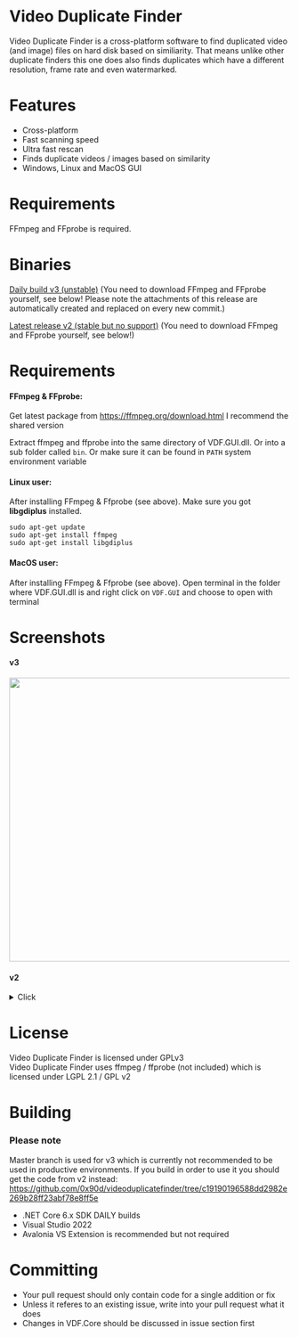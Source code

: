 # Video Duplicate Finder
Video Duplicate Finder is a cross-platform software to find duplicated video (and image) files on hard disk based on similiarity. That means unlike other duplicate finders this one does also finds duplicates which have a different resolution, frame rate and even watermarked.

# Features
- Cross-platform
- Fast scanning speed
- Ultra fast rescan
- Finds duplicate videos / images based on similarity
- Windows, Linux and MacOS GUI

# Requirements
FFmpeg and FFprobe is required.

# Binaries

[Daily build v3 (unstable)](https://github.com/0x90d/videoduplicatefinder/releases/tag/3.0.x) (You need to download FFmpeg and FFprobe yourself, see below! Please note the attachments of this release are automatically created and replaced on every new commit.)

[Latest release v2 (stable but no support)](https://github.com/0x90d/videoduplicatefinder/releases/tag/2.0.8) (You need to download FFmpeg and FFprobe yourself, see below!)


# Requirements

#### FFmpeg & FFprobe:
Get latest package from https://ffmpeg.org/download.html I recommend the shared version

Extract ffmpeg and ffprobe into the same directory of VDF.GUI.dll. Or into a sub folder called `bin`. Or make sure it can be found in `PATH` system environment variable

#### Linux user:
After installing FFmpeg & Ffprobe (see above). Make sure you got **libgdiplus** installed.

```
sudo apt-get update
sudo apt-get install ffmpeg
sudo apt-get install libgdiplus
```
#### MacOS user:
After installing FFmpeg & Ffprobe (see above). Open terminal in the folder where VDF.GUI.dll is and right click on `VDF.GUI` and choose to open with terminal

# Screenshots
#### v3
<img src="https://user-images.githubusercontent.com/46010672/129763067-8855a538-4a4f-4831-ac42-938eae9343bd.png" width="510">


#### v2
<details>
  <summary>Click</summary>
  
![windows](https://user-images.githubusercontent.com/46010672/50975469-97e5d900-14e5-11e9-9aba-5a843546ac2c.jpg)
![linux](https://user-images.githubusercontent.com/46010672/50975476-9e745080-14e5-11e9-8332-b0ac816458f4.jpg)

</details>

# License
Video Duplicate Finder is licensed under GPLv3  
Video Duplicate Finder uses ffmpeg / ffprobe (not included) which is licensed under LGPL 2.1 / GPL v2


# Building
### Please note
Master branch is used for v3 which is currently not recommended to be used in productive environments. If you build in order to use it you should get the code from v2 instead: https://github.com/0x90d/videoduplicatefinder/tree/c19190196588dd2982e269b28ff23abf78e8ff5e

- .NET Core 6.x SDK DAILY builds
- Visual Studio 2022
- Avalonia VS Extension is recommended but not required

# Committing
- Your pull request should only contain code for a single addition or fix
- Unless it referes to an existing issue, write into your pull request what it does
- Changes in VDF.Core should be discussed in issue section first
